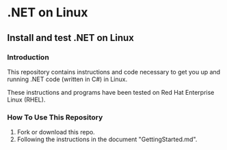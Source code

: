 # .NET on Linux

## Install and test .NET on Linux  
### Introduction
This repository contains instructions and code necessary to get you up and running .NET code (written in C#) in Linux.  

These instructions and programs have been tested on Red Hat Enterprise Linux (RHEL).

### How To Use This Repository
1.  Fork or download this repo.  
1.  Following the instructions in the document "GettingStarted.md".
